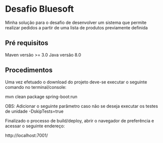 ﻿# Desafio Bluesoft

Minha solução para o desafio de desenvolver um sistema que permite realizar pedidos a partir de uma lista de produtos previamente definida

## Pré requisitos

Maven versão >= 3.0
Java versão 8.0

## Procedimentos

Uma vez efetuado o download do projeto deve-se executar o seguinte comando no terminal/console:

mvn clean package spring-boot:run

OBS: Adicionar o seguinte parâmetro caso não se deseja executar os testes de unidade
-DskipTests=true

Finalizado o processo de build/deploy, abrir o navegador de preferência e acessar o seguinte endereço:

http://localhost:7001/
